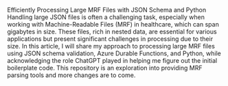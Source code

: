 Efficiently Processing Large MRF Files with JSON Schema and Python
Handling large JSON files is often a challenging task, especially when working with Machine-Readable Files (MRF) in healthcare, which can span gigabytes in size. These files, rich in nested data, are essential for various applications but present significant challenges in processing due to their size. In this article, I will share my approach to processing large MRF files using JSON schema validation, Azure Durable Functions, and Python, while acknowledging the role ChatGPT played in helping me figure out the initial boilerplate code.
This repository is an exploration into providing MRF parsing tools and more changes are to come.
